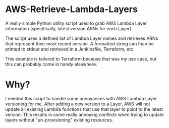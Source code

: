 # AWS-Retrieve-Lambda-Layers

A really simple Python utility script used to grab AWS Lambda Layer information (specifically, latest version ARNs for each Layer).

The script uses a defined list of Lambda Layer names and retrieves ARNs that represent their most recent version. A formatted string can than be printed to stdout and retrieved in a Jenkinsfile, Terraform, etc.

This example is tailored to Terraform because that was my use case, but this can probably come in handy elsewhere.

# Why?

I needed this script to handle some annoyances with AWS Lambda Layer versioning for me. After adding a new version to a Layer, AWS will not update all existing Lambda functions that use that layer to point to the latest version. This results in some really annoying conflicts when trying to update layers without "un-provisioning" existing resources. 
